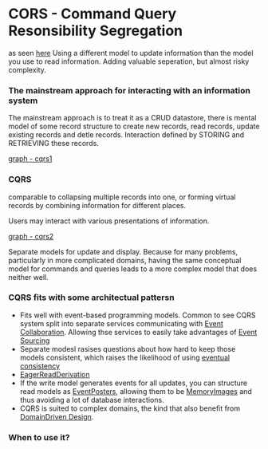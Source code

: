 # CORS - Command Query Resonsibility Segregation
as seen [here](https://www.martinfowler.com/bliki/CQRS.html)
Using a different model to update information than the model you use to read information. Adding valuable seperation, but almost risky complexity.

### The mainstream approach for interacting with an information system
The mainstream approach is to treat it as a CRUD datastore, there is mental model of some record structure to create new records, read records, update existing records and detle records. Interaction defined by STORING and RETRIEVING these records. 

[graph - cqrs1](../assets/images/cqrs1.png)

### CQRS
comparable to collapsing multiple records into one, or forming virtual records by combining information for different places. 

Users may interact with various presentations of information. 

[graph - cqrs2](../assets/images/cqrs2.png)

Separate models for update and display. Because for many problems, particularly in more complicated domains, having the same conceptual model for commands and queries leads to a more complex model that does neither well. 

### CQRS fits with some architectual pattersn
- Fits well with event-based programming models. Common to see CQRS system split into separate services communicating with [Event Collaboration](https://www.martinfowler.com/eaaDev/EventCollaboration.html). Allowing thse services to easily take advantages of [Event Sourcing](https://www.martinfowler.com/eaaDev/EventSourcing.html) 
- Separate modesl rasises questions about how hard to keep those models consistent, which raises the likelihood of using [eventual consistency](https://www.allthingsdistributed.com/2008/12/eventually_consistent.html)
- [EagerReadDerivation](https://www.martinfowler.com/bliki/EagerReadDerivation.html)
- If the write model generates events for all updates, you can structure read models as [EventPosters](https://www.martinfowler.com/bliki/EventPoster.html), allowing them to be [MemoryImages](https://www.martinfowler.com/bliki/MemoryImage.html) and thus avoiding a lot of database interactions. 
- CQRS is suited to complex domains, the kind that also benefit from [DomainDriven Design](https://www.amazon.com/gp/product/0321125215/ref=as_li_tl?ie=UTF8&camp=1789&creative=9325&creativeASIN=0321125215&linkCode=as2&tag=martinfowlerc-20).

### When to use it? 

